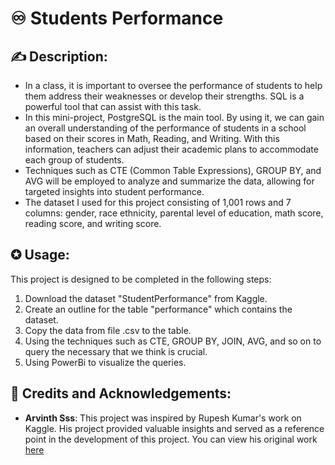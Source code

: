 # ♾️ **Students Performance**

## ✍ Description:
- In a class, it is important to oversee the performance of students to help them address their weaknesses or develop their strengths. SQL is a powerful tool that can assist with this task.
- In this mini-project, PostgreSQL is the main tool. By using it, we can gain an overall understanding of the performance of students in a school based on their scores in Math, Reading, and Writing. With this information, teachers can adjust their academic plans to accommodate each group of students.
- Techniques such as CTE (Common Table Expressions), GROUP BY, and AVG will be employed to analyze and summarize the data, allowing for targeted insights into student performance.
- The dataset I used for this project consisting of 1,001 rows and 7 columns: gender, race ethnicity, parental level of education, math score, reading score, and writing score.

  
## ✪ Usage:
This project is designed to be completed in the following steps:
1. Download the dataset "StudentPerformance" from Kaggle.
2. Create an outline for the table "performance" which contains the dataset.
3. Copy the data from file .csv to the table.
4. Using the techniques such as CTE, GROUP BY, JOIN, AVG, and so on to query the necessary that we think is crucial.
5. Using PowerBi to visualize the queries.
   
## 🔖 Credits and Acknowledgements:
- **Arvinth Sss**: This project was inspired by Rupesh Kumar's work on Kaggle. His project provided valuable insights and served as a reference point in the development of this project. You can view his original work [here](https://www.kaggle.com/code/arvinthsss/student-performance-eda-using-sql)

   
